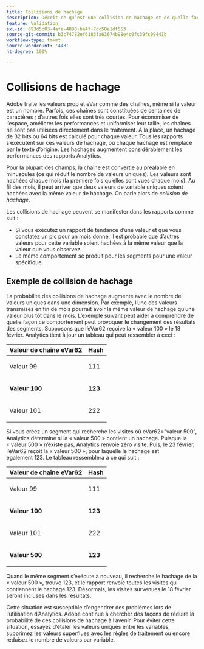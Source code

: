 ```yaml
---
title: Collisions de hachage
description: Décrit ce qu’est une collision de hachage et de quelle façon elle se manifeste.
feature: Validation
exl-id: 693d5c03-4afa-4890-be4f-7dc58a1df553
source-git-commit: b3c74782ef6183fa63674b98e4c0fc39fc09441b
workflow-type: tm+mt
source-wordcount: '443'
ht-degree: 100%

---
```


# Collisions de hachage

Adobe traite les valeurs prop et eVar comme des chaînes, même si la valeur est un nombre. Parfois, ces chaînes sont constituées de centaines de caractères ; d’autres fois elles sont très courtes. Pour économiser de l’espace, améliorer les performances et uniformiser leur taille, les chaînes ne sont pas utilisées directement dans le traitement. À la place, un hachage de 32 bits ou 64 bits est calculé pour chaque valeur. Tous les rapports s’exécutent sur ces valeurs de hachage, où chaque hachage est remplacé par le texte d’origine. Les hachages augmentent considérablement les performances des rapports Analytics.

Pour la plupart des champs, la chaîne est convertie au préalable en minuscules (ce qui réduit le nombre de valeurs uniques). Les valeurs sont hachées chaque mois (la première fois qu’elles sont vues chaque mois). Au fil des mois, il peut arriver que deux valeurs de variable uniques soient hachées avec la même valeur de hachage. On parle alors de *collision de hachage*.

Les collisions de hachage peuvent se manifester dans les rapports comme suit :

* Si vous exécutez un rapport de tendance d’une valeur et que vous constatez un pic pour un mois donné, il est probable que d’autres valeurs pour cette variable soient hachées à la même valeur que la valeur que vous observez.
* Le même comportement se produit pour les segments pour une valeur spécifique.

## Exemple de collision de hachage

La probabilité des collisions de hachage augmente avec le nombre de valeurs uniques dans une dimension. Par exemple, l’une des valeurs transmises en fin de mois pourrait avoir la même valeur de hachage qu’une valeur plus tôt dans le mois. L’exemple suivant peut aider à comprendre de quelle façon ce comportement peut provoquer le changement des résultats des segments. Supposons que l’eVar62 reçoive la « valeur 100 » le 18 février. Analytics tient à jour un tableau qui peut ressembler à ceci :

<table id="table_6A49D1D5932E485DB2083154897E5074"> 
 <thead> 
  <tr> 
   <th colname="col1" class="entry"> Valeur de chaîne eVar62 </th> 
   <th colname="col2" class="entry"> Hash </th> 
  </tr> 
 </thead>
 <tbody> 
  <tr> 
   <td colname="col1"> <p> Valeur 99 </p> </td> 
   <td colname="col2"> <p> 111 </p> </td> 
  </tr> 
  <tr> 
   <td colname="col1"> <p> <b> Valeur 100</b> </p> </td> 
   <td colname="col2"> <p> <b> 123</b> </p> </td> 
  </tr> 
  <tr> 
   <td colname="col1"> <p> Valeur 101 </p> </td> 
   <td colname="col2"> <p> 222 </p> </td> 
  </tr> 
 </tbody> 
</table>

Si vous créez un segment qui recherche les visites où eVar62=&quot;valeur 500&quot;, Analytics détermine si la « valeur 500 » contient un hachage. Puisque la « valeur 500 » n’existe pas, Analytics renvoie zéro visite. Puis, le 23 février, l’eVar62 reçoit la « valeur 500 », pour laquelle le hachage est également 123. Le tableau ressemblera à ce qui suit :

<table id="table_5FCF0BCDA5E740CCA266A822D9084C49"> 
 <thead> 
  <tr> 
   <th colname="col1" class="entry"> Valeur de chaîne eVar62 </th> 
   <th colname="col2" class="entry"> Hash </th> 
  </tr> 
 </thead>
 <tbody> 
  <tr> 
   <td colname="col1"> <p> Valeur 99 </p> </td> 
   <td colname="col2"> <p> 111 </p> </td> 
  </tr> 
  <tr> 
   <td colname="col1"> <p> <b> Valeur 100</b> </p> </td> 
   <td colname="col2"> <p> <b> 123</b> </p> </td> 
  </tr> 
  <tr> 
   <td colname="col1"> <p> Valeur 101 </p> </td> 
   <td colname="col2"> <p> 222 </p> </td> 
  </tr> 
  <tr> 
   <td colname="col1"> <p> <b> Valeur 500</b> </p> </td> 
   <td colname="col2"> <p> <b> 123</b> </p> </td> 
  </tr> 
 </tbody> 
</table>

Quand le même segment s’exécute à nouveau, il recherche le hachage de la « valeur 500 », trouve 123, et le rapport renvoie toutes les visites qui contiennent le hachage 123. Désormais, les visites survenues le 18 février seront incluses dans les résultats.

Cette situation est susceptible d’engendrer des problèmes lors de l’utilisation d’Analytics. Adobe continue à chercher des façons de réduire la probabilité de ces collisions de hachage à l’avenir. Pour éviter cette situation, essayez d’étaler les valeurs uniques entre les variables, supprimez les valeurs superflues avec les règles de traitement ou encore réduisez le nombre de valeurs par variable.
